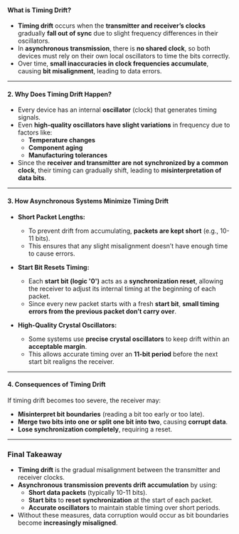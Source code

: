 #### **What is Timing Drift?**

- **Timing drift** occurs when the **transmitter and receiver’s clocks** gradually **fall out of sync** due to slight frequency differences in their oscillators.
- In **asynchronous transmission**, there is **no shared clock**, so both devices must rely on their own local oscillators to time the bits correctly.
- Over time, **small inaccuracies in clock frequencies accumulate**, causing **bit misalignment**, leading to data errors.

---

#### **2. Why Does Timing Drift Happen?**

- Every device has an internal **oscillator** (clock) that generates timing signals.
- Even **high-quality oscillators have slight variations** in frequency due to factors like:
    - **Temperature changes**
    - **Component aging**
    - **Manufacturing tolerances**
- Since the **receiver and transmitter are not synchronized by a common clock**, their timing can gradually shift, leading to **misinterpretation of data bits**.

---

#### **3. How Asynchronous Systems Minimize Timing Drift**

- **Short Packet Lengths:**
    
    - To prevent drift from accumulating, **packets are kept short** (e.g., 10-11 bits).
    - This ensures that any slight misalignment doesn’t have enough time to cause errors.
- **Start Bit Resets Timing:**
    
    - Each **start bit (logic '0')** acts as a **synchronization reset**, allowing the receiver to adjust its internal timing at the beginning of each packet.
    - Since every new packet starts with a fresh **start bit**, **small timing errors from the previous packet don’t carry over**.
- **High-Quality Crystal Oscillators:**
    
    - Some systems use **precise crystal oscillators** to keep drift within an **acceptable margin**.
    - This allows accurate timing over an **11-bit period** before the next start bit realigns the receiver.

---

#### **4. Consequences of Timing Drift**

If timing drift becomes too severe, the receiver may:

- **Misinterpret bit boundaries** (reading a bit too early or too late).
- **Merge two bits into one or split one bit into two**, causing **corrupt data**.
- **Lose synchronization completely**, requiring a reset.

---

### **Final Takeaway**

- **Timing drift** is the gradual misalignment between the transmitter and receiver clocks.
- **Asynchronous transmission prevents drift accumulation** by using:
    - **Short data packets** (typically 10-11 bits).
    - **Start bits** to **reset synchronization** at the start of each packet.
    - **Accurate oscillators** to maintain stable timing over short periods.
- Without these measures, data corruption would occur as bit boundaries become **increasingly misaligned**.